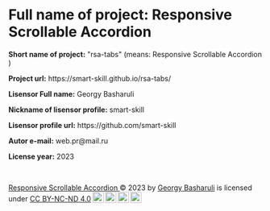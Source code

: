 
<h1><b>Full name of project:</b> <span class="f-p-name">Responsive Scrollable Accordion </span></h1>
<p><b>Short name of project:</b> "<span class="s-p-name">rsa-tabs</span>" (means: <span class="f-p-name">Responsive Scrollable Accordion </span>)</p>
<p><b>Project url:</b> <span class="p-sc-url">https://smart-skill.github.io/rsa-tabs/</span></p>
<p><b>Lisensor Full name:</b> <span class="p-a-name">Georgy Basharuli</span></p>
<p><b>Nickname of lisensor profile:</b> <span class="p-a-s-name">smart-skill</span></p>
<p><b>Lisensor profile url:</b> <span class="p-a-url">https://github.com/smart-skill</span></p>
<p><b>Autor e-mail:</b> <span class="p-a-email">web.pr@mail.ru</span></p>
<p><b>License year:</b> <span class="l-year">2023</span></p>
<br>

<p><a href="https://github.com/smart-skill/rsa-tabs" id="link2"><span class="f-p-name">Responsive Scrollable Accordion </span></a> © <span class="l-year">2023</span> by <a href="https://github.com/smart-skill" id="prof1"><span class="p-a-name">Georgy Basharuli</span></a> is licensed under <a href="http://creativecommons.org/licenses/by-nc-nd/4.0/?ref=chooser-v1" target="_blank">CC BY-NC-ND 4.0<img style="height:22px!important;margin-left:3px;vertical-align:text-bottom;" src="https://mirrors.creativecommons.org/presskit/icons/cc.svg?ref=chooser-v1"><img style="height:22px!important;margin-left:3px;vertical-align:text-bottom;" src="https://mirrors.creativecommons.org/presskit/icons/by.svg?ref=chooser-v1"><img style="height:22px!important;margin-left:3px;vertical-align:text-bottom;" src="https://mirrors.creativecommons.org/presskit/icons/nc.svg?ref=chooser-v1"><img style="height:22px!important;margin-left:3px;vertical-align:text-bottom;" src="https://mirrors.creativecommons.org/presskit/icons/nd.svg?ref=chooser-v1"></a></p>